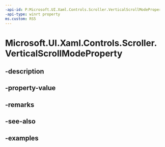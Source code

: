 ```yaml
---
-api-id: P:Microsoft.UI.Xaml.Controls.Scroller.VerticalScrollModeProperty
-api-type: winrt property
ms.custom: RS5
---
```


<!-- Property syntax.
public DependencyProperty VerticalScrollModeProperty { get; }
-->

# Microsoft.UI.Xaml.Controls.Scroller.VerticalScrollModeProperty

## -description

## -property-value

## -remarks

## -see-also

## -examples

